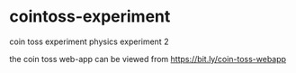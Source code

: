 # cointoss-experiment
coin toss experiment physics experiment 2


the coin toss web-app can be viewed from https://bit.ly/coin-toss-webapp
